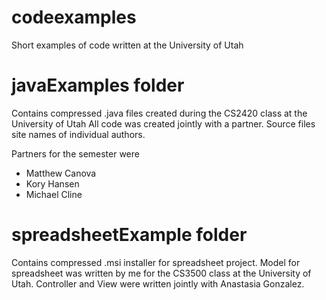 # codeexamples
Short examples of code written at the University of Utah

# javaExamples folder
Contains compressed .java files created during the CS2420 class at the University of Utah
All code was created jointly with a partner. Source files site names of individual authors.

Partners for the semester were 
  * Matthew Canova
  * Kory Hansen
  * Michael Cline

# spreadsheetExample folder
Contains compressed .msi installer for spreadsheet project. Model for spreadsheet was written 
by me for the CS3500 class at the University of Utah. Controller and View were written jointly
with Anastasia Gonzalez.
